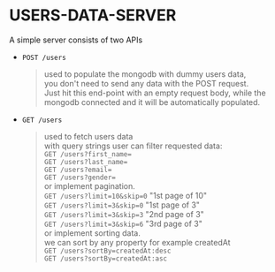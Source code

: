 
# USERS-DATA-SERVER

A simple server consists of two APIs

- `POST /users`
    > used to populate the mongodb with dummy users data,  
    you don't need to send any data with the POST request.  
    Just hit this end-point with an empty request body, while the mongodb connected and it will be automatically populated.

- `GET /users`
    > used to fetch users data  
    with query strings user can filter requested data:  
    `GET /users?first_name=`  
    `GET /users?last_name=`    
    `GET /users?email=`  
    `GET /users?gender=`  
    or implement pagination.  
    `GET /users?limit=10&skip=0` "1st page of 10"  
    `GET /users?limit=3&skip=0` "1st page of 3"  
    `GET /users?limit=3&skip=3` "2nd page of 3"  
    `GET /users?limit=3&skip=6` "3rd page of 3"  
    or implement sorting data.  
    we can sort by any property for example createdAt  
    `GET /users?sortBy=createdAt:desc`  
    `GET /users?sortBy=createdAt:asc`
